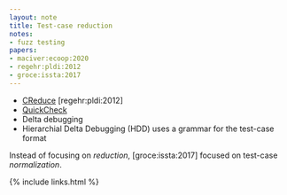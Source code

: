 ```yaml
---
layout: note
title: Test-case reduction
notes:
- fuzz testing
papers:
- maciver:ecoop:2020
- regehr:pldi:2012
- groce:issta:2017
---
```


- [CReduce](https://embed.cs.utah.edu/creduce/)
  [regehr:pldi:2012]
- [QuickCheck](https://en.wikipedia.org/wiki/QuickCheck)
- Delta debugging
- Hierarchial Delta Debugging (HDD) uses a grammar for the test-case
  format

Instead of focusing on _reduction_, [groce:issta:2017] focused on test-case
_normalization_.

{% include links.html %}
